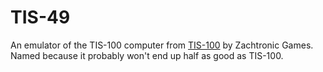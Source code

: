 # TIS-49

An emulator of the TIS-100 computer from [TIS-100](http://www.zachtronics.com/tis-100/) by Zachtronic Games. Named because it probably won't end up half as good as TIS-100.